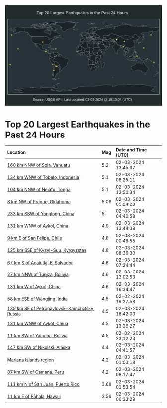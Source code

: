 ![Map](./map.png)

# Top 20 Largest Earthquakes in the Past 24 Hours

| Location | Mag | Date and Time (UTC) |
|:---|:---|:---|
| [160 km NNW of Sola, Vanuatu](https://earthquake.usgs.gov/earthquakes/eventpage/us7000lwqn) | 5.2 | 02-03-2024 13:45:37 |
| [134 km WNW of Tobelo, Indonesia](https://earthquake.usgs.gov/earthquakes/eventpage/us7000lwpf) | 5.1 | 02-03-2024 08:25:11 |
| [104 km NNW of Neiafu, Tonga](https://earthquake.usgs.gov/earthquakes/eventpage/us7000lwqp) | 5.1 | 02-03-2024 13:50:34 |
| [8 km NW of Prague, Oklahoma](https://earthquake.usgs.gov/earthquakes/eventpage/ok2024cish) | 5.08 | 02-03-2024 05:24:28 |
| [233 km SSW of Yanglong, China](https://earthquake.usgs.gov/earthquakes/eventpage/us7000lwm5) | 5 | 02-03-2024 04:40:58 |
| [131 km WNW of Aykol, China](https://earthquake.usgs.gov/earthquakes/eventpage/us7000lwqm) | 4.9 | 02-03-2024 13:44:38 |
| [9 km E of San Felipe, Chile](https://earthquake.usgs.gov/earthquakes/eventpage/us7000lwkh) | 4.8 | 02-03-2024 00:48:55 |
| [125 km SSE of Kyzyl-Suu, Kyrgyzstan](https://earthquake.usgs.gov/earthquakes/eventpage/us7000lwpg) | 4.8 | 02-03-2024 08:36:30 |
| [67 km S of Acajutla, El Salvador](https://earthquake.usgs.gov/earthquakes/eventpage/us7000lwnw) | 4.6 | 02-03-2024 07:24:44 |
| [27 km NNW of Tupiza, Bolivia](https://earthquake.usgs.gov/earthquakes/eventpage/us7000lwqc) | 4.6 | 02-03-2024 13:02:53 |
| [131 km W of Aykol, China](https://earthquake.usgs.gov/earthquakes/eventpage/us7000lwrn) | 4.6 | 02-03-2024 16:34:47 |
| [58 km ESE of Wāngjing, India](https://earthquake.usgs.gov/earthquakes/eventpage/us7000lwi2) | 4.5 | 02-02-2024 19:27:58 |
| [135 km SE of Petropavlovsk-Kamchatsky, Russia](https://earthquake.usgs.gov/earthquakes/eventpage/us7000lwrs) | 4.5 | 02-03-2024 16:42:00 |
| [131 km WNW of Aykol, China](https://earthquake.usgs.gov/earthquakes/eventpage/us7000lwqi) | 4.5 | 02-03-2024 13:26:27 |
| [11 km SW of Yacuiba, Bolivia](https://earthquake.usgs.gov/earthquakes/eventpage/us7000lwjw) | 4.5 | 02-02-2024 23:12:23 |
| [147 km SW of Nikolski, Alaska](https://earthquake.usgs.gov/earthquakes/eventpage/us7000lwm6) | 4.4 | 02-03-2024 04:41:57 |
| [Mariana Islands region](https://earthquake.usgs.gov/earthquakes/eventpage/us7000lwkl) | 4.2 | 02-03-2024 01:03:18 |
| [87 km SW of Camaná, Peru](https://earthquake.usgs.gov/earthquakes/eventpage/us7000lwpb) | 4.2 | 02-03-2024 08:17:47 |
| [111 km N of San Juan, Puerto Rico](https://earthquake.usgs.gov/earthquakes/eventpage/pr2024034000) | 3.68 | 02-03-2024 01:53:54 |
| [11 km E of Pāhala, Hawaii](https://earthquake.usgs.gov/earthquakes/eventpage/hv74091341) | 3.56 | 02-03-2024 06:33:29 |
